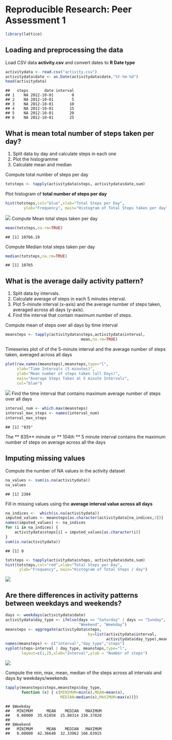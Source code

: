 # Reproducible Research: Peer Assessment 1


```r
library(lattice)
```

## Loading and preprocessing the data
Load CSV data **activity.csv** and convert dates to **R Date type**

```r
activitydata <- read.csv("activity.csv")
activitydata$date <- as.Date(activitydata$date,"%Y-%m-%d")
head(activitydata)
```

```
##   steps       date interval
## 1    NA 2012-10-01        0
## 2    NA 2012-10-01        5
## 3    NA 2012-10-01       10
## 4    NA 2012-10-01       15
## 5    NA 2012-10-01       20
## 6    NA 2012-10-01       25
```


## What is mean total number of steps taken per day?
1. Split data by day and calculate steps in each one
2. Plot the histogramme
3. Calculate mean and median

Compute total number of steps per day  

```r
totsteps <- tapply(activitydata$steps, activitydata$date,sum)
```
Plot histogram of **total number of steps per day**

```r
hist(totsteps,col="blue",xlab="Total Steps per Day", 
        ylab="Frequency", main="Histogram of Total Steps taken per day")
```

![](PA1_template_files/figure-html/unnamed-chunk-4-1.png)<!-- -->
Compute Mean total steps taken per day

```r
mean(totsteps,na.rm=TRUE)
```

```
## [1] 10766.19
```

Compute Median total steps taken per day

```r
median(totsteps,na.rm=TRUE)
```

```
## [1] 10765
```


## What is the average daily activity pattern?
1. Split data by intervals.
2. Calculate average of steps in each 5 minutes interval.
3. Plot 5-minute interval (x-axis) and the average number of steps taken, averaged across all days (y-axis).
4. Find the interval that contain maximum number of steps. 

Compute mean of steps over all days by time interval

```r
meansteps <- tapply(activitydata$steps,activitydata$interval,
                                 mean,na.rm=TRUE)
```

Timeseries plot of of the 5-minute interval and the average number of steps taken, averaged across all days

```r
plot(row.names(meansteps),meansteps,type="l",
     xlab="Time Intervals (5 minutes)", 
     ylab="Mean number of steps taken (all Days)", 
     main="Average Steps Taken at 5 minute Intervals",
     col="blue")
```

![](PA1_template_files/figure-html/unnamed-chunk-8-1.png)<!-- -->
Find the time interval that contains maximum average number of steps over all days

```r
interval_num <- which.max(meansteps)
interval_max_steps <- names(interval_num)
interval_max_steps
```

```
## [1] "835"
```
The ** 835** minute  or ** 104th ** 5 minute interval contains the maximum number of steps on average across all the days




## Imputing missing values
Compute the number of NA values in the activity dataset

```r
na_values <- sum(is.na(activitydata))
na_values 
```

```
## [1] 2304
```

Fill in missing values using the **average interval value across all days**

```r
na_indices <-  which(is.na(activitydata))
imputed_values <- meansteps[as.character(activitydata[na_indices,3])]
names(imputed_values) <- na_indices
for (i in na_indices) {
    activitydata$steps[i] = imputed_values[as.character(i)]
}
sum(is.na(activitydata)) 
```

```
## [1] 0
```

```r
totsteps <- tapply(activitydata$steps, activitydata$date,sum)
hist(totsteps,col="red",xlab="Total Steps per Day", 
      ylab="Frequency", main="Histogram of Total Steps / day")
```

![](PA1_template_files/figure-html/unnamed-chunk-11-1.png)<!-- -->



## Are there differences in activity patterns between weekdays and weekends?

```r
days <- weekdays(activitydata$date)
activitydata$day_type <- ifelse(days == "Saturday" | days == "Sunday", 
                                "Weekend", "Weekday")
meansteps <- aggregate(activitydata$steps,
                                    by=list(activitydata$interval,
                                            activitydata$day_type),mean)
names(meansteps) <- c("interval","day_type","steps")
xyplot(steps~interval | day_type, meansteps,type="l",
       layout=c(1,2),xlab="Interval",ylab = "Number of steps")
```

![](PA1_template_files/figure-html/unnamed-chunk-12-1.png)<!-- -->

Compute the min, max, mean, median of the steps across all intervals and days by weekdays/weekends

```r
tapply(meansteps$steps,meansteps$day_type,
       function (x) { c(MINIMUM=min(x),MEAN=mean(x),
                        MEDIAN=median(x),MAXIMUM=max(x))})
```

```
## $Weekday
##   MINIMUM      MEAN    MEDIAN   MAXIMUM 
##   0.00000  35.61058  25.80314 230.37820 
## 
## $Weekend
##   MINIMUM      MEAN    MEDIAN   MAXIMUM 
##   0.00000  42.36640  32.33962 166.63915
```
